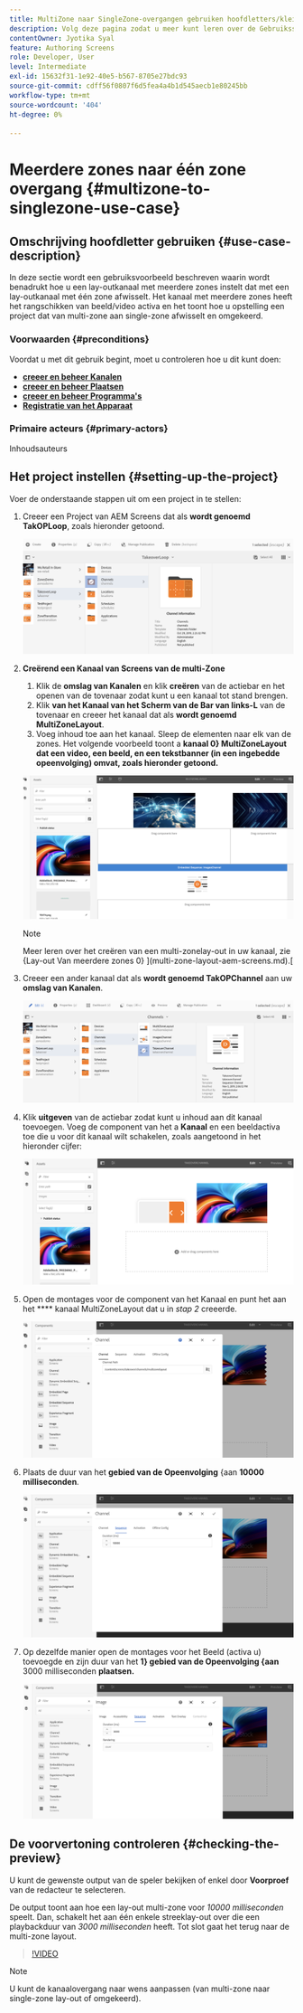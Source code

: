 ```yaml
---
title: MultiZone naar SingleZone-overgangen gebruiken hoofdletters/kleine letters
description: Volg deze pagina zodat u meer kunt leren over de Gebruiksscenario's van MultiZone naar SingleZone-overgangen.
contentOwner: Jyotika Syal
feature: Authoring Screens
role: Developer, User
level: Intermediate
exl-id: 15632f31-1e92-40e5-b567-8705e27bdc93
source-git-commit: cdff56f0807f6d5fea4a4b1d545aecb1e80245bb
workflow-type: tm+mt
source-wordcount: '404'
ht-degree: 0%

---
```


# Meerdere zones naar één zone overgang {#multizone-to-singlezone-use-case}

## Omschrijving hoofdletter gebruiken {#use-case-description}

In deze sectie wordt een gebruiksvoorbeeld beschreven waarin wordt benadrukt hoe u een lay-outkanaal met meerdere zones instelt dat met een lay-outkanaal met één zone afwisselt. Het kanaal met meerdere zones heeft het rangschikken van beeld/video activa en het toont hoe u opstelling een project dat van multi-zone aan single-zone afwisselt en omgekeerd.

### Voorwaarden {#preconditions}

Voordat u met dit gebruik begint, moet u controleren hoe u dit kunt doen:

* **[creeer en beheer Kanalen](managing-channels.md)**
* **[creeer en beheer Plaatsen](managing-locations.md)**
* **[creeer en beheer Programma&#39;s](managing-schedules.md)**
* **[Registratie van het Apparaat](device-registration.md)**

### Primaire acteurs {#primary-actors}

Inhoudsauteurs

## Het project instellen {#setting-up-the-project}

Voer de onderstaande stappen uit om een project in te stellen:

1. Creeer een Project van AEM Screens dat als **wordt genoemd TakOPLoop**, zoals hieronder getoond.

   ![ activa ](assets/mz-to-sz1.png)


1. **Creërend een Kanaal van Screens van de multi-Zone**

   1. Klik de **omslag van Kanalen** en klik **creëren** van de actiebar en het openen van de tovenaar zodat kunt u een kanaal tot stand brengen.
   1. Klik **van het Kanaal van het Scherm van de Bar van links-L** van de tovenaar en creeer het kanaal dat als **wordt genoemd MultiZoneLayout**.
   1. Voeg inhoud toe aan het kanaal. Sleep de elementen naar elk van de zones. Het volgende voorbeeld toont a **kanaal 0} MultiZoneLayout dat een video, een beeld, en een tekstbanner (in een ingebedde opeenvolging) omvat, zoals hieronder getoond.**

   ![ activa ](assets/mz-to-sz2.png)

   >[!NOTE]
   >
   >Meer leren over het creëren van een multi-zonelay-out in uw kanaal, zie {Lay-out Van meerdere zones 0} ](multi-zone-layout-aem-screens.md).[


1. Creeer een ander kanaal dat als **wordt genoemd TakOPChannel** aan uw **omslag van Kanalen**.

   ![ activa ](assets/mz-to-sz3.png)

1. Klik **uitgeven** van de actiebar zodat kunt u inhoud aan dit kanaal toevoegen. Voeg de component van het a **Kanaal** en een beeldactiva toe die u voor dit kanaal wilt schakelen, zoals aangetoond in het hieronder cijfer:

   ![ activa ](assets/mz-to-sz4.png)

1. Open de montages voor de component van het Kanaal en punt het aan het **** kanaal MultiZoneLayout dat u in *stap 2* creeerde.

   ![ activa ](assets/mz-to-sz5.png)

1. Plaats de duur van het **gebied van de Opeenvolging** {aan **10000 milliseconden**.

   ![ activa ](assets/mz-to-sz6.png)

1. Op dezelfde manier open de montages voor het Beeld (activa u) toevoegde en zijn duur van het **1} gebied van de Opeenvolging {aan** 3000 milliseconden **plaatsen.**

   ![ activa ](assets/mz-to-sz7.png)

## De voorvertoning controleren {#checking-the-preview}

U kunt de gewenste output van de speler bekijken of enkel door **Voorproef** van de redacteur te selecteren.

De output toont aan hoe een lay-out multi-zone voor *10000 milliseconden* speelt. Dan, schakelt het aan één enkele streeklay-out over die een playbackduur van *3000 milliseconden* heeft. Tot slot gaat het terug naar de multi-zone layout.

>[!VIDEO](https://video.tv.adobe.com/v/30366)

>[!NOTE]
>
>U kunt de kanaalovergang naar wens aanpassen (van multi-zone naar single-zone lay-out of omgekeerd).
